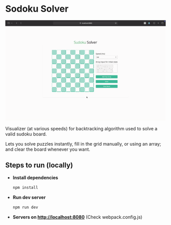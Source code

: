 # Sodoku Solver

![demo-gif](https://github.com/garvit-exe/sudokuSolver/blob/c073d0caf184c17cc742b0bbd2525713d72e2bee/public/Screen%2520Recording%25202024-10-28%2520at%252021-VEED.gif)

Visualizer (at various speeds) for backtracking algorithm used to solve a valid
sudoku board.

Lets you solve puzzles instantly, fill in the grid manually, or using an array;
and clear the board whenever you want.

## Steps to run (locally)

- **Install dependencies**

    ```bash
    npm install
    ```

- **Run dev server**

    ```bash
    npm run dev
    ```

- **Servers on <http://localhost:8080>** (Check webpack.config.js)

<br />
